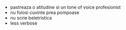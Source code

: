 - pastreaza o atitudine si un tone of voice profesionist
- nu folosi cuvinte prea pompoase
- nu scrie beletristica
- less verbose